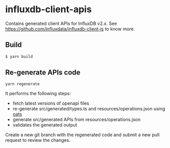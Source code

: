 # influxdb-client-apis

Contains generated client APIs for InfluxDB v2.x. See https://github.com/influxdata/influxdb-client-js to know more.

## Build

```bash
$ yarn build
```

## Re-generate APIs code

```
yarn regenerate
```

It performs the following steps:

- fetch latest versions of openapi files
- re-generate src/generated/types.ts and resources/operations.json using [oats](https://github.com/influxdata/oats)
- generate src/generated APIs from resources/operations.json
- validates the generated output

Create a new git branch with the regenerated code and submit a new pull request to review the changes.
